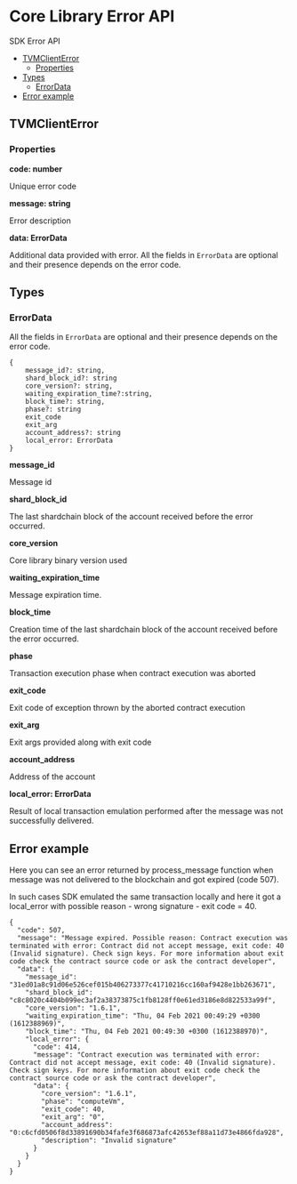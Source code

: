# Core Library Error API

SDK Error API

* [TVMClientError](error_api.md#tvmclienterror)
  * [Properties](error_api.md#properties)
* [Types](error_api.md#types)
  * [ErrorData](error_api.md#errordata)
* [Error example](error_api.md#error-example)

## TVMClientError

### Properties

**code: number**

Unique error code

**message: string**

Error description

**data: ErrorData**

Additional data provided with error. All the fields in `ErrorData` are optional and their presence depends on the error code.

## Types

### ErrorData

All the fields in `ErrorData` are optional and their presence depends on the error code.

```
{
    message_id?: string,
    shard_block_id?: string
    core_version?: string,
    waiting_expiration_time?:string,
    block_time?: string,
    phase?: string
    exit_code
    exit_arg
    account_address?: string
    local_error: ErrorData
}
```

**message\_id**

Message id

**shard\_block\_id**

The last shardchain block of the account received before the error occurred.

**core\_version**

Core library binary version used

**waiting\_expiration\_time**

Message expiration time.

**block\_time**

Creation time of the last shardchain block of the account received before the error occurred.

**phase**

Transaction execution phase when contract execution was aborted

**exit\_code**

Exit code of exception thrown by the aborted contract execution

**exit\_arg**

Exit args provided along with exit code

**account\_address**

Address of the account

**local\_error: ErrorData**

Result of local transaction emulation performed after the message was not successfully delivered.

## Error example

Here you can see an error returned by process\_message function when message was not delivered to the blockchain and got expired (code 507).

In such cases SDK emulated the same transaction locally and here it got a local\_error with possible reason - wrong signature - exit code = 40.

```
{
  "code": 507,
  "message": "Message expired. Possible reason: Contract execution was terminated with error: Contract did not accept message, exit code: 40 (Invalid signature). Check sign keys. For more information about exit code check the contract source code or ask the contract developer",
  "data": {
    "message_id": "31ed01a8c91d06e526cef015b406273377c41710216cc160af9428e1bb263671",
    "shard_block_id": "c8c8020c4404b099ec3af2a38373875c1fb8128ff0e61ed3186e8d822533a99f",
    "core_version": "1.6.1",
    "waiting_expiration_time": "Thu, 04 Feb 2021 00:49:29 +0300 (1612388969)",
    "block_time": "Thu, 04 Feb 2021 00:49:30 +0300 (1612388970)",
    "local_error": {
      "code": 414,
      "message": "Contract execution was terminated with error: Contract did not accept message, exit code: 40 (Invalid signature). Check sign keys. For more information about exit code check the contract source code or ask the contract developer",
      "data": {
        "core_version": "1.6.1",
        "phase": "computeVm",
        "exit_code": 40,
        "exit_arg": "0",
        "account_address": "0:c6cfd0506f8d33891690b34fafe3f686873afc42653ef88a11d73e4866fda928",
        "description": "Invalid signature"
      }
    }
  }
}
```
